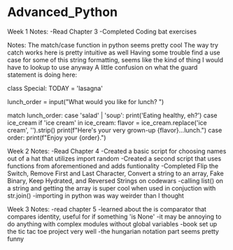 # Advanced_Python

Week 1 Notes:
-Read Chapter 3
-Completed Coding bat exercises

Notes:
  The match/case function in python seems pretty cool
  The way try catch works here is pretty intuitive as well
  Having some trouble find a use case for some of this string formatting, seems like the kind of thing I would have to lookup to use anyway
  A little confusion on what the guard statement is doing here:

class Special:
  TODAY = 'lasagna'
  
  lunch_order = input("What would you like for
  lunch? ")
  
  match lunch_order:
    case 'salad' | 'soup':
      print('Eating healthy, eh?')
    case ice_cream if 'ice cream' in ice_cream:
      flavor = ice_cream.replace('ice cream', '').strip()
      print(f"Here's your very grown-up {flavor}...lunch.")
    case order:
      print(f"Enjoy your {order}.")

Week 2 Notes:
-Read Chapter 4
-Created a basic script for choosing names out of a hat that utilizes import random
-Created a second script that uses functions from aforementioned and adds funtionality
-Completed Flip the Switch, Remove First and Last Character, Convert a string to an array, Fake Binary, Keep Hydrated, and Reversed Strings on codewars
-calling list() on a string and getting the array is super cool when used in conjuction with str.join()
-importing in python was way weirder than I thought

Week 3 Notes:
-read chapter 5
-learned about the is comparator that compares identity, useful for if something 'is None'
-it may be annoying to do anything with complex modules without global variables
-book set up the tic tac toe project very well
-the hungarian notation part seems pretty funny